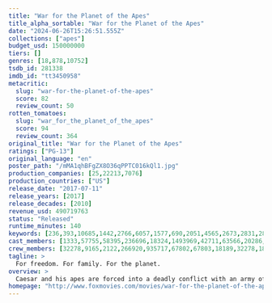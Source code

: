 ```yaml
---
title: "War for the Planet of the Apes"
title_alpha_sortable: "War for the Planet of the Apes"
date: "2024-06-26T15:26:51.555Z"
collections: ["apes"]
budget_usd: 150000000
tiers: []
genres: [18,878,10752]
tsdb_id: 281338
imdb_id: "tt3450958"
metacritic:
  slug: "war-for-the-planet-of-the-apes"
  score: 82
  review_count: 50
rotten_tomatoes:
  slug: "war_for_the_planet_of_the_apes"
  score: 94
  review_count: 364
original_title: "War for the Planet of the Apes"
ratings: ["PG-13"]
original_language: "en"
poster_path: "/mMA1qhBFgZX8O36qPPTC016kQl1.jpg"
production_companies: [25,22213,7076]
production_countries: ["US"]
release_date: "2017-07-11"
release_years: [2017]
release_decades: [2010]
revenue_usd: 490719763
status: "Released"
runtime_minutes: 140
keywords: [236,393,10685,1442,2766,6057,1577,690,2051,4565,2673,2831,2821,2883,4090,9663,11477,9748,10085,10392,10794,13006,14673,14759,14762,18514,34079,34152,157972,162327,163531,177280,188953,188957,189342,191600,192763,217994,233636,238194,240119,243676,246238,253373,256664,258197,273967,275266,276605,280044,285366,285486,301380,316669,323809,325790,325823,325842,326891]
cast_members: [1333,57755,58395,236696,18324,1493969,42711,63566,20286,35231,221840,20750,1164341,107810,59312,83186,53720,134859,1460719,25877,169778,1081488,134609,74678,1457268,113930,1392950]
crew_members: [32278,9165,2122,266920,935717,67802,67803,18189,32278,181856]
tagline: >
  For freedom. For family. For the planet.
overview: >
  Caesar and his apes are forced into a deadly conflict with an army of humans led by a ruthless Colonel. After the apes suffer unimaginable losses, Caesar wrestles with his darker instincts and begins his own mythic quest to avenge his kind. As the journey finally brings them face to face, Caesar and the Colonel are pitted against each other in an epic battle that will determine the fate of both their species and the future of the planet.
homepage: "http://www.foxmovies.com/movies/war-for-the-planet-of-the-apes"
---
```

